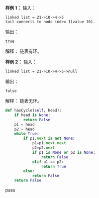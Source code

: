 

**样例 1：**
输入：
```
linked list = 21->10->4->5
tail connects to node index 1(value 10).
```
输出：
```
true
```
解释：
链表有环。

**样例 2：**
输入：
```
linked list = 21->10->4->5->null
```
输出：
```
false
```
解释：
链表无环。

```python
def hasCycle(self, head):
	if head is None:			
		return False		
	p1 = head		
	p2 = head		
	while True:
		if p1.next is not None:
			p1=p1.next.next
			p2=p2.next
			if p1 is None or p2 is None:
				return False
			elif p1 == p2:
				return True
		else:
			return False
	return False
```
pass